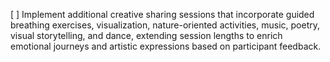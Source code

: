 [ ] Implement additional creative sharing sessions that incorporate guided breathing exercises, visualization, nature-oriented activities, music, poetry, visual storytelling, and dance, extending session lengths to enrich emotional journeys and artistic expressions based on participant feedback.